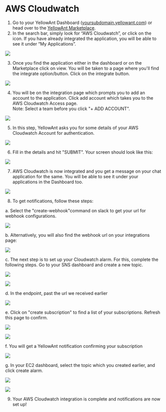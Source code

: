 # AWS Cloudwatch

1. Go to your YellowAnt Dashboard \([yoursubdomain.yellowant.com](https://github.com/yellowanthq/yellowant-help-center/tree/bdad19066023aa6a8b667a1d6f05b72945b49759/yoursubdomain.yellowant.com)\) or head over to the [YellowAnt Marketplace](https://www.yellowant.com/marketplace).
2.  In the search bar, simply look for “AWS Cloudwatch”, or click on the icon. If you have already integrated the application, you will be able to see it under “My Applications”.

![](../../.gitbook/assets/capture.PNG)

3. Once you find the application either in the dashboard or on the Marketplace click on view. You will be taken to a page where you'll find the integrate option/button. Click on the integrate button.

![](../../.gitbook/assets/image%20%28313%29.png)

4. You will be on the integration page which prompts you to add an account to the application. Click add account which takes you to the AWS Cloudwatch Access page.  
Note: Select a team before you click "+ ADD ACCOUNT".  


![](../../.gitbook/assets/1.png)

5. In this step, YellowAnt asks you for some details of your AWS Cloudwatch Account for authentication.  


![](../../.gitbook/assets/2.png)

6. Fill in the details and hit "SUBMIT". Your screen should look like this:

![](../../.gitbook/assets/3.png)

7. AWS Cloudwatch is now integrated and you get a message on your chat application for the same. You will be able to see it under your applications in the Dashboard too.

![](../../.gitbook/assets/5.png)

8. To get notifications, follow these steps: 

a. Select the "create-webhook"command on slack to get your url for webhook configurations.

![](../../.gitbook/assets/6%20%281%29.png)

b. Alternatively, you will also find the webhook url on your integrations page:

![](../../.gitbook/assets/7.png)

c. The next step is to set up your Cloudwatch alarm. For this, complete the following steps. Go to your SNS dashboard and create a new topic.

![](../../.gitbook/assets/8%20%281%29.png)

![](../../.gitbook/assets/9%20%282%29.png)

d. In the endpoint, past the url we received earlier

![](../../.gitbook/assets/inked10_li.jpg)

e. Click on "create subscription" to find a list of your subscriptions. Refresh this page to confirm.

![](../../.gitbook/assets/11.png)

![](../../.gitbook/assets/inked12_li.jpg)



f. You will get a YellowAnt notification confirming your subscription

![](../../.gitbook/assets/inked13_li.jpg)

g. In your EC2 dashboard, select the topic which you created earlier, and click create alarm.

![](../../.gitbook/assets/inked14_li.jpg)

![](../../.gitbook/assets/15.png)

9. Your AWS Cloudwatch integration is complete and notifications are now set up!

